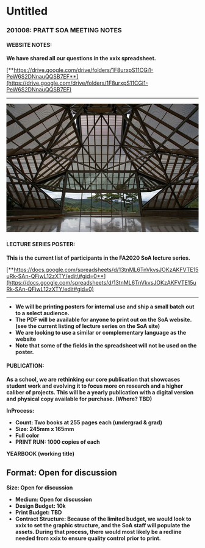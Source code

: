 # Untitled

### **201008: PRATT SOA MEETING NOTES**

####  **WEBSITE NOTES:**

**We have shared all our questions in the xxix spreadsheet.**

[**https://drive.google.com/drive/folders/1F8urxpS11CGi1-PeW6S2DNnauQQSB7EF**](https://drive.google.com/drive/folders/1F8urxpS11CGi1-PeW6S2DNnauQQSB7EF)  
****

![test](.gitbook/assets/tumblr_f0a9419758eff33dddcbc030370b02a6_176d37a3_1280.jpg)

#### **LECTURE SERIES POSTER:**

**This is the current list of participants in the FA2020 SoA lecture series.**  


[**https://docs.google.com/spreadsheets/d/13tnML6TnVkvsJOKzAKFVTE15uRk-SAn-QFiwL12zXTY/edit\#gid=0**](https://docs.google.com/spreadsheets/d/13tnML6TnVkvsJOKzAKFVTE15uRk-SAn-QFiwL12zXTY/edit#gid=0)  
****

* **We will be printing posters for internal use and ship a small batch out to a select audience.**
* **The PDF will be available for anyone to print out on the SoA website. \(see the current listing of lecture series on the SoA site\)**
* **We are looking to use a similar or complementary language as the website**
* **Note that some of the fields in the spreadsheet will not be used on the poster.**

#### **PUBLICATION:**

**As a school, we are rethinking our core publication that showcases student work and evolving it to focus more on research and a higher caliber of projects. This will be a yearly publication with a digital version and physical copy available for purchase. \(Where? TBD\)**  


**InProcess:** 

* **Count: Two books at 255 pages each \(undergrad & grad\)**
* **Size: 245mm x 165mm**
* **Full color**
* **PRINT RUN: 1000 copies of each**

**YEARBOOK \(working title\)**

## **Format: Open for discussion**

  
**Size: Open for discussion**

* **Medium: Open for discussion**
* **Design Budget: 10k**
* **Print Budget: TBD**
* **Contract Structure: Because of the limited budget, we would look to xxix to set the graphic structure, and the SoA staff will populate the assets. During that process, there would most likely be a redline needed from xxix to ensure quality control prior to print.**


